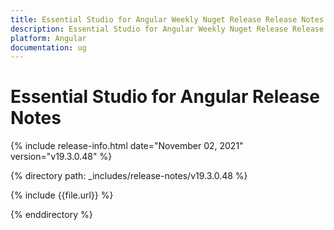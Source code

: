```yaml
---
title: Essential Studio for Angular Weekly Nuget Release Release Notes  
description: Essential Studio for Angular Weekly Nuget Release Release Notes  
platform: Angular
documentation: ug
---
```


# Essential Studio for Angular  Release Notes  

{% include release-info.html date="November 02, 2021"  version="v19.3.0.48" %} 


{% directory path: _includes/release-notes/v19.3.0.48
 %}

{% include {{file.url}} %}

{% enddirectory %}